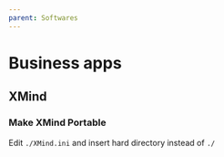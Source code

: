 ```yaml
---
parent: Softwares
---
```


# Business apps

## XMind

### Make XMind Portable

Edit `./XMind.ini` and insert hard directory instead of `./`
